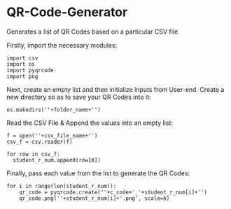 # QR-Code-Generator
Generates a list of QR Codes based on a particular CSV file.

Firstly, import the necessary modules:

```
import csv
import os
import pyqrcode
import png
```

Next, create an empty list and then initialize inputs from User-end. Create a new directory so as to save your QR Codes into it:

```
os.makedirs(''+folder_name+'')
```

Read the CSV File & Append the values into an empty list:

```
f = open(''+csv_file_name+'')
csv_f = csv.reader(f)

for row in csv_f:
  student_r_num.append(row[0])
```

Finally, pass each value from the list to generate the QR Codes:

```
for i in range(len(student_r_num)):
    qr_code = pyqrcode.create(''+c_code+'_'+student_r_num[i]+'')
    qr_code.png(''+student_r_num[i]+'.png', scale=6)
```
